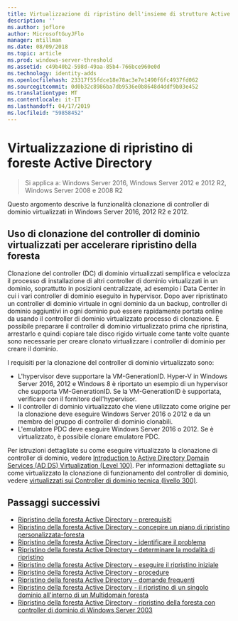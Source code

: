 ```yaml
---
title: Virtualizzazione di ripristino dell'insieme di strutture Active Directory
description: ''
ms.author: joflore
author: MicrosoftGuyJFlo
manager: mtillman
ms.date: 08/09/2018
ms.topic: article
ms.prod: windows-server-threshold
ms.assetid: c49b40b2-598d-49aa-85b4-766bce960e0d
ms.technology: identity-adds
ms.openlocfilehash: 23317f55fdce18e78ac3e7e1490f6fc4937fd062
ms.sourcegitcommit: 0d0b32c8986ba7db9536e0b8648d4ddf9b03e452
ms.translationtype: MT
ms.contentlocale: it-IT
ms.lasthandoff: 04/17/2019
ms.locfileid: "59858452"
---
```

# <a name="active-directory-forest-recovery-virtualization"></a>Virtualizzazione di ripristino di foreste Active Directory

>Si applica a: Windows Server 2016, Windows Server 2012 e 2012 R2, Windows Server 2008 e 2008 R2

Questo argomento descrive la funzionalità clonazione di controller di dominio virtualizzati in Windows Server 2016, 2012 R2 e 2012.  

## <a name="using-virtualized-domain-controller-cloning-to-expedite-forest-recovery"></a>Uso di clonazione del controller di dominio virtualizzati per accelerare ripristino della foresta

Clonazione del controller (DC) di dominio virtualizzati semplifica e velocizza il processo di installazione di altri controller di dominio virtualizzati in un dominio, soprattutto in posizioni centralizzate, ad esempio i Data Center in cui i vari controller di dominio eseguito in hypervisor. Dopo aver ripristinato un controller di dominio virtuale in ogni dominio da un backup, controller di dominio aggiuntivi in ogni dominio può essere rapidamente portata online da usando il controller di dominio virtualizzato processo di clonazione. È possibile preparare il controller di dominio virtualizzato prima che ripristina, arrestarlo e quindi copiare tale disco rigido virtuale come tante volte quante sono necessarie per creare clonato virtualizzare i controller di dominio per creare il dominio.  
  
I requisiti per la clonazione del controller di dominio virtualizzato sono:  
  
- L'hypervisor deve supportare la VM-GenerationID. Hyper-V in Windows Server 2016, 2012 e Windows 8 è riportato un esempio di un hypervisor che supporta VM-GenerationID. Se la VM-GenerationID è supportata, verificare con il fornitore dell'hypervisor.  
- Il controller di dominio virtualizzato che viene utilizzato come origine per la clonazione deve eseguire Windows Server 2016 o 2012 e da un membro del gruppo di controller di dominio clonabili. 
- L'emulatore PDC deve eseguire Windows Server 2016 o 2012. Se è virtualizzato, è possibile clonare emulatore PDC.  
  
Per istruzioni dettagliate su come eseguire virtualizzato la clonazione di controller di dominio, vedere [Introduction to Active Directory Domain Services (AD DS) Virtualization (Level 100)](../Introduction-to-Active-Directory-Domain-Services-AD-DS-Virtualization-Level-100.md). Per informazioni dettagliate su come virtualizzato la clonazione di funzionamento del controller di dominio, vedere [virtualizzati sui Controller di dominio tecnica (livello 300)](../deploy/virtual-dc/virtualized-domain-controller-technical-reference--level-300-.md). 

## <a name="next-steps"></a>Passaggi successivi

- [Ripristino della foresta Active Directory - prerequisiti](AD-Forest-Recovery-Prerequisties.md)  
- [Ripristino della foresta Active Directory - concepire un piano di ripristino personalizzata-foresta](AD-Forest-Recovery-Devising-a-Plan.md)  
- [Ripristino della foresta Active Directory - identificare il problema](AD-Forest-Recovery-Identify-the-Problem.md)
- [Ripristino della foresta Active Directory - determinare la modalità di ripristino](AD-Forest-Recovery-Determine-how-to-Recover.md)
- [Ripristino della foresta Active Directory - eseguire il ripristino iniziale](AD-Forest-Recovery-Perform-initial-recovery.md)  
- [Ripristino della foresta Active Directory - procedure](AD-Forest-Recovery-Procedures.md)  
- [Ripristino della foresta Active Directory - domande frequenti](AD-Forest-Recovery-FAQ.md)  
- [Ripristino della foresta Active Directory - il ripristino di un singolo dominio all'interno di un Multidomain foresta](AD-Forest-Recovery-Single-Domain-in-Multidomain-Recovery.md)  
- [Ripristino della foresta Active Directory - ripristino della foresta con controller di dominio di Windows Server 2003](AD-Forest-Recovery-Windows-Server-2003.md) 
